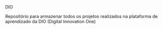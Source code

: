 DIO

Repositório para armazenar todos os projetos realizados na plataforma de aprendizado da DIO (Digital Innovation One)